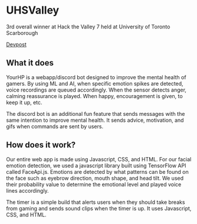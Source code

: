 # UHSValley
3rd overall winner at Hack the Valley 7 held at University of Toronto Scarborough

[Devpost](https://devpost.com/software/yourhp)

## What it does
YourHP is a webapp/discord bot designed to improve the mental health of gamers. By using ML and AI, when specific emotion spikes are detected, voice recordings are queued accordingly. When the sensor detects anger, calming reassurance is played. When happy, encouragement is given, to keep it up, etc.

The discord bot is an additional fun feature that sends messages with the same intention to improve mental health. It sends advice, motivation, and gifs when commands are sent by users.

## How does it work?
Our entire web app is made using Javascript, CSS, and HTML. For our facial emotion detection, we used a javascript library built using TensorFlow API called FaceApi.js. Emotions are detected by what patterns can be found on the face such as eyebrow direction, mouth shape, and head tilt. We used their probability value to determine the emotional level and played voice lines accordingly.

The timer is a simple build that alerts users when they should take breaks from gaming and sends sound clips when the timer is up. It uses Javascript, CSS, and HTML.
